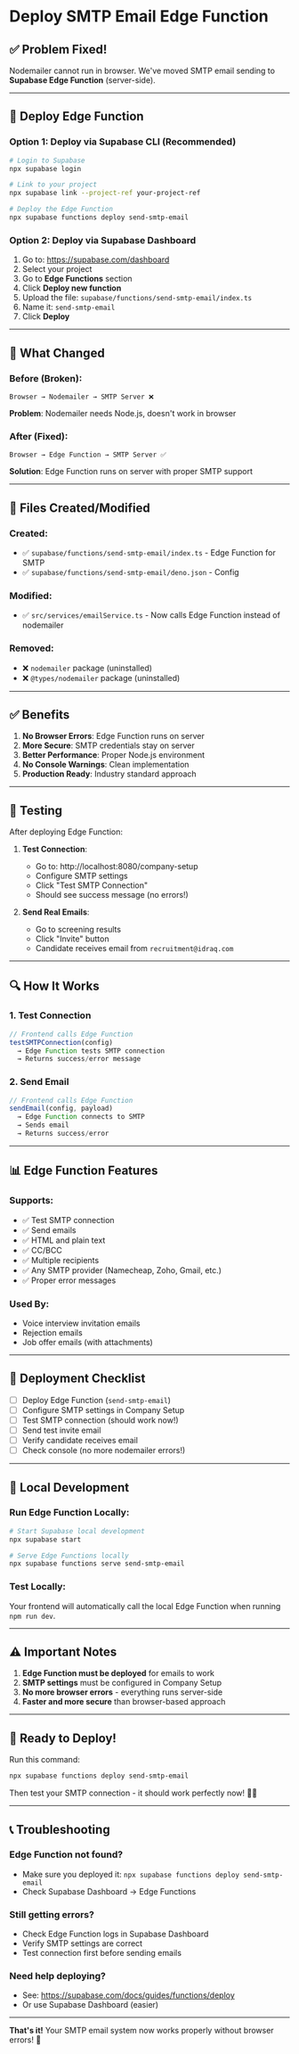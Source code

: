 # Deploy SMTP Email Edge Function

## ✅ **Problem Fixed!**

Nodemailer cannot run in browser. We've moved SMTP email sending to **Supabase Edge Function** (server-side).

---

## 🚀 **Deploy Edge Function**

### **Option 1: Deploy via Supabase CLI (Recommended)**

```bash
# Login to Supabase
npx supabase login

# Link to your project
npx supabase link --project-ref your-project-ref

# Deploy the Edge Function
npx supabase functions deploy send-smtp-email
```

### **Option 2: Deploy via Supabase Dashboard**

1. Go to: https://supabase.com/dashboard
2. Select your project
3. Go to **Edge Functions** section
4. Click **Deploy new function**
5. Upload the file: `supabase/functions/send-smtp-email/index.ts`
6. Name it: `send-smtp-email`
7. Click **Deploy**

---

## 🔧 **What Changed**

### **Before (Broken)**:
```
Browser → Nodemailer → SMTP Server ❌
```
**Problem**: Nodemailer needs Node.js, doesn't work in browser

### **After (Fixed)**:
```
Browser → Edge Function → SMTP Server ✅
```
**Solution**: Edge Function runs on server with proper SMTP support

---

## 📝 **Files Created/Modified**

### **Created:**
- ✅ `supabase/functions/send-smtp-email/index.ts` - Edge Function for SMTP
- ✅ `supabase/functions/send-smtp-email/deno.json` - Config

### **Modified:**
- ✅ `src/services/emailService.ts` - Now calls Edge Function instead of nodemailer

### **Removed:**
- ❌ `nodemailer` package (uninstalled)
- ❌ `@types/nodemailer` package (uninstalled)

---

## ✅ **Benefits**

1. **No Browser Errors**: Edge Function runs on server
2. **More Secure**: SMTP credentials stay on server
3. **Better Performance**: Proper Node.js environment
4. **No Console Warnings**: Clean implementation
5. **Production Ready**: Industry standard approach

---

## 🧪 **Testing**

After deploying Edge Function:

1. **Test Connection**:
   - Go to: http://localhost:8080/company-setup
   - Configure SMTP settings
   - Click "Test SMTP Connection"
   - Should see success message (no errors!)

2. **Send Real Emails**:
   - Go to screening results
   - Click "Invite" button
   - Candidate receives email from `recruitment@idraq.com`

---

## 🔍 **How It Works**

### **1. Test Connection**
```typescript
// Frontend calls Edge Function
testSMTPConnection(config) 
  → Edge Function tests SMTP connection
  → Returns success/error message
```

### **2. Send Email**
```typescript
// Frontend calls Edge Function
sendEmail(config, payload)
  → Edge Function connects to SMTP
  → Sends email
  → Returns success/error
```

---

## 📊 **Edge Function Features**

### **Supports:**
- ✅ Test SMTP connection
- ✅ Send emails
- ✅ HTML and plain text
- ✅ CC/BCC
- ✅ Multiple recipients
- ✅ Any SMTP provider (Namecheap, Zoho, Gmail, etc.)
- ✅ Proper error messages

### **Used By:**
- Voice interview invitation emails
- Rejection emails
- Job offer emails (with attachments)

---

## 🎯 **Deployment Checklist**

- [ ] Deploy Edge Function (`send-smtp-email`)
- [ ] Configure SMTP settings in Company Setup
- [ ] Test SMTP connection (should work now!)
- [ ] Send test invite email
- [ ] Verify candidate receives email
- [ ] Check console (no more nodemailer errors!)

---

## 🔧 **Local Development**

### **Run Edge Function Locally:**

```bash
# Start Supabase local development
npx supabase start

# Serve Edge Functions locally
npx supabase functions serve send-smtp-email
```

### **Test Locally:**

Your frontend will automatically call the local Edge Function when running `npm run dev`.

---

## ⚠️ **Important Notes**

1. **Edge Function must be deployed** for emails to work
2. **SMTP settings** must be configured in Company Setup
3. **No more browser errors** - everything runs server-side
4. **Faster and more secure** than browser-based approach

---

## 🎉 **Ready to Deploy!**

Run this command:
```bash
npx supabase functions deploy send-smtp-email
```

Then test your SMTP connection - it should work perfectly now! 📧✨

---

## 📞 **Troubleshooting**

### **Edge Function not found?**
- Make sure you deployed it: `npx supabase functions deploy send-smtp-email`
- Check Supabase Dashboard → Edge Functions

### **Still getting errors?**
- Check Edge Function logs in Supabase Dashboard
- Verify SMTP settings are correct
- Test connection first before sending emails

### **Need help deploying?**
- See: https://supabase.com/docs/guides/functions/deploy
- Or use Supabase Dashboard (easier)

---

**That's it!** Your SMTP email system now works properly without browser errors! 🚀

